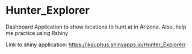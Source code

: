 # Hunter_Explorer
Dashboard Application to show locations to hunt at in Arizona. Also, help me practice using Rshiny

Link to shiny application:
https://jkauphus.shinyapps.io/Hunter_Explorer/
